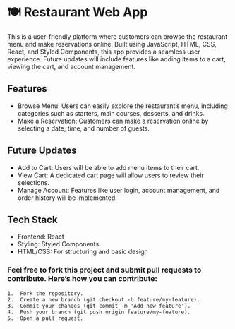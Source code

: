 # 🍽️ Restaurant Web App

This is a user-friendly platform where customers can browse the restaurant menu and make reservations online. Built using JavaScript, HTML, CSS, React, and Styled Components, this app provides a seamless user experience. Future updates will include features like adding items to a cart, viewing the cart, and account management.

## Features

* Browse Menu: Users can easily explore the restaurant’s menu, including categories such as starters, main courses, desserts, and drinks.
* Make a Reservation: Customers can make a reservation online by selecting a date, time, and number of guests.

## Future Updates

* Add to Cart: Users will be able to add menu items to their cart.
* View Cart: A dedicated cart page will allow users to review their selections.
* Manage Account: Features like user login, account management, and order history will be implemented.

## Tech Stack

* Frontend: React
* Styling: Styled Components
* HTML/CSS: For structuring and basic design

### Feel free to fork this project and submit pull requests to contribute. Here’s how you can contribute:

	1.	Fork the repository.
	2.	Create a new branch (git checkout -b feature/my-feature).
	3.	Commit your changes (git commit -m 'Add new feature').
	4.	Push your branch (git push origin feature/my-feature).
	5.	Open a pull request.
